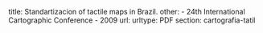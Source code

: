 title: Standartizacion of tactile maps in Brazil.
other:  - 24th International Cartographic Conference - 2009
url: 
urltype: PDF
section: cartografia-tatil